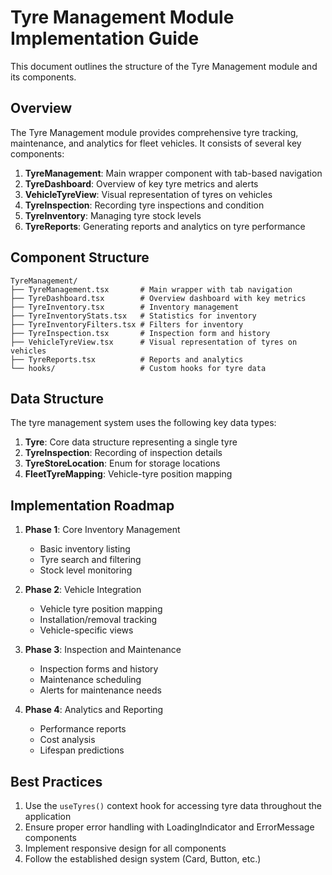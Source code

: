 # Tyre Management Module Implementation Guide

This document outlines the structure of the Tyre Management module and its components.

## Overview

The Tyre Management module provides comprehensive tyre tracking, maintenance, and analytics for fleet vehicles. It consists of several key components:

1. **TyreManagement**: Main wrapper component with tab-based navigation
2. **TyreDashboard**: Overview of key tyre metrics and alerts
3. **VehicleTyreView**: Visual representation of tyres on vehicles
4. **TyreInspection**: Recording tyre inspections and condition
5. **TyreInventory**: Managing tyre stock levels
6. **TyreReports**: Generating reports and analytics on tyre performance

## Component Structure

```
TyreManagement/
├── TyreManagement.tsx       # Main wrapper with tab navigation
├── TyreDashboard.tsx        # Overview dashboard with key metrics
├── TyreInventory.tsx        # Inventory management
├── TyreInventoryStats.tsx   # Statistics for inventory
├── TyreInventoryFilters.tsx # Filters for inventory
├── TyreInspection.tsx       # Inspection form and history
├── VehicleTyreView.tsx      # Visual representation of tyres on vehicles
├── TyreReports.tsx          # Reports and analytics
└── hooks/                   # Custom hooks for tyre data
```

## Data Structure

The tyre management system uses the following key data types:

1. **Tyre**: Core data structure representing a single tyre
2. **TyreInspection**: Recording of inspection details
3. **TyreStoreLocation**: Enum for storage locations
4. **FleetTyreMapping**: Vehicle-tyre position mapping

## Implementation Roadmap

1. **Phase 1**: Core Inventory Management
   - Basic inventory listing
   - Tyre search and filtering
   - Stock level monitoring

2. **Phase 2**: Vehicle Integration
   - Vehicle tyre position mapping
   - Installation/removal tracking
   - Vehicle-specific views

3. **Phase 3**: Inspection and Maintenance
   - Inspection forms and history
   - Maintenance scheduling
   - Alerts for maintenance needs

4. **Phase 4**: Analytics and Reporting
   - Performance reports
   - Cost analysis
   - Lifespan predictions

## Best Practices

1. Use the `useTyres()` context hook for accessing tyre data throughout the application
2. Ensure proper error handling with LoadingIndicator and ErrorMessage components
3. Implement responsive design for all components
4. Follow the established design system (Card, Button, etc.)
